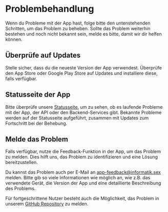 # Problembehandlung

Wenn du Probleme mit der App hast, folge bitte den untenstehenden Schritten, um das Problem zu beheben.
Sollte das Problem weiterhin bestehen und noch nicht bekannt sein, melde es bitte, damit wir dir helfen können.

## Überprüfe auf Updates

Stelle sicher, dass du die neueste Version der App verwendest.
Überprüfe den App Store oder Google Play Store auf Updates und installiere diese, falls verfügbar.

## Statusseite der App

Bitte überprüfe unsere [Statusseite](https://status.neuland.app), um zu sehen, ob es laufende Probleme mit der App, der API oder den Backend-Services gibt.
Bekannte Probleme werden auf der Statusseite aufgeführt, zusammen mit Updates zum Fortschritt bei der Behebung.

## Melde das Problem

Falls verfügbar, nutze die Feedback-Funktion in der App, um das Problem zu melden. Dies hilft uns, das Problem zu identifizieren und eine Lösung bereitzustellen.

Du kannst das Problem auch per E-Mail an [app-feedback@informatik.sex](mailto:app-feedback@informatik.sexy) melden. Bitte gib so viele Informationen wie möglich an, wie z.B. das verwendete Gerät, die Version der App und eine detaillierte Beschreibung des Problems.

Für fortgeschrittene Nutzer besteht auch die Möglichkeit, das Problem in unserem [GitHub Repository](http://github.com/neuland-ingolstadt/neuland.app-native) zu melden.
